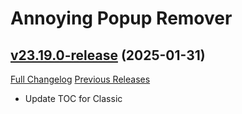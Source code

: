 # Annoying Popup Remover

## [v23.19.0-release](https://github.com/KyrosKrane/AnnoyingPopupRemover/tree/v23.19.0-release) (2025-01-31)
[Full Changelog](https://github.com/KyrosKrane/AnnoyingPopupRemover/compare/v23.18.0-release...v23.19.0-release) [Previous Releases](https://github.com/KyrosKrane/AnnoyingPopupRemover/releases)

- Update TOC for Classic  
